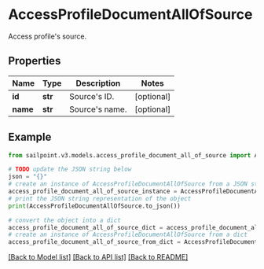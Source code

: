 # AccessProfileDocumentAllOfSource

Access profile's source.

## Properties

Name | Type | Description | Notes
------------ | ------------- | ------------- | -------------
**id** | **str** | Source&#39;s ID. | [optional] 
**name** | **str** | Source&#39;s name. | [optional] 

## Example

```python
from sailpoint.v3.models.access_profile_document_all_of_source import AccessProfileDocumentAllOfSource

# TODO update the JSON string below
json = "{}"
# create an instance of AccessProfileDocumentAllOfSource from a JSON string
access_profile_document_all_of_source_instance = AccessProfileDocumentAllOfSource.from_json(json)
# print the JSON string representation of the object
print(AccessProfileDocumentAllOfSource.to_json())

# convert the object into a dict
access_profile_document_all_of_source_dict = access_profile_document_all_of_source_instance.to_dict()
# create an instance of AccessProfileDocumentAllOfSource from a dict
access_profile_document_all_of_source_from_dict = AccessProfileDocumentAllOfSource.from_dict(access_profile_document_all_of_source_dict)
```
[[Back to Model list]](../README.md#documentation-for-models) [[Back to API list]](../README.md#documentation-for-api-endpoints) [[Back to README]](../README.md)


